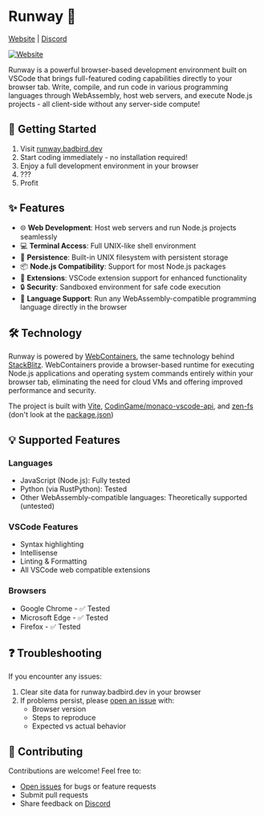 # Runway 🚀

[Website](https://runway.badbird.dev/) | [Discord](https://discord.badbird.dev/)

[![Website](https://img.shields.io/website?url=https%3A%2F%2Frunway.badbird.dev)](https://runway.badbird.dev/)

Runway is a powerful browser-based development environment built on VSCode that brings full-featured coding capabilities directly to your browser tab. Write, compile, and run code in various programming languages through WebAssembly, host web servers, and execute Node.js projects - all client-side without any server-side compute!

## 🚀 Getting Started

1. Visit [runway.badbird.dev](https://runway.badbird.dev/)
2. Start coding immediately - no installation required!
3. Enjoy a full development environment in your browser
4. ???
5. Profit

## ✨ Features

- 🌐 **Web Development**: Host web servers and run Node.js projects seamlessly
- 💻 **Terminal Access**: Full UNIX-like shell environment
- 💾 **Persistence**: Built-in UNIX filesystem with persistent storage
- 📦 **Node.js Compatibility**: Support for most Node.js packages
- 🔧 **Extensions**: VSCode extension support for enhanced functionality
- 🔒 **Security**: Sandboxed environment for safe code execution
- 🚀 **Language Support**: Run any WebAssembly-compatible programming language directly in the browser

## 🛠️ Technology

Runway is powered by [WebContainers](https://webcontainers.io/), the same technology behind [StackBlitz](https://stackblitz.com/). WebContainers provide a browser-based runtime for executing Node.js applications and operating system commands entirely within your browser tab, eliminating the need for cloud VMs and offering improved performance and security.

The project is built with [Vite](https://vite.dev/), [CodinGame/monaco-vscode-api](https://github.com/CodinGame/monaco-vscode-api), and [zen-fs](https://github.com/zen-fs/core) (don't look at the [package.json](https://github.com/Badbird5907/runway/blob/master/package.json))

## 💡 Supported Features

### Languages
- JavaScript (Node.js): Fully tested
- Python (via RustPython): Tested
- Other WebAssembly-compatible languages: Theoretically supported (untested)

### VSCode Features
- Syntax highlighting
- Intellisense
- Linting & Formatting
- All VSCode web compatible extensions

### Browsers
- Google Chrome - ✅ Tested
- Microsoft Edge - ✅ Tested
- Firefox - ✅ Tested

## ❓ Troubleshooting

If you encounter any issues:

1. Clear site data for runway.badbird.dev in your browser
2. If problems persist, please [open an issue](https://github.com/Badbird5907/runway/issues) with:
   - Browser version
   - Steps to reproduce
   - Expected vs actual behavior

## 🤝 Contributing

Contributions are welcome! Feel free to:
- [Open issues](https://github.com/Badbird5907/runway/issues) for bugs or feature requests
- Submit pull requests
- Share feedback on [Discord](https://discord.badbird.dev/)
